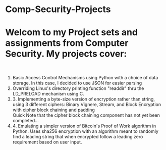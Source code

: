 # Comp-Security-Projects
<h1>Welcom to my Project sets and assignments from Computer Security. My projects cover: </h2>
<br />
<ol>
<li>Basic Access Control Mechanisms using Python with a choice of data storage. In this case, I decided to use JSON for easier parsing </li>
<li>Overriding Linux's directory printing function "readdir" thru the LD_PRELOAD mechanism using C.</li>
<li>3. Implementing a byte-size version of encryption rather than string, using 3 different ciphers: Binary Vignere, Stream, and Block Encryption with cipher block chaining and padding
  <br />Quick Note that the cipher block chaining component has not yet been completed...</li>
<li>4. Emulating a simpler version of Bitcoin's Proof of Work algorithm in Python. Uses sha256 encryption with an algorithm meant to randomly find a leading string that when encrypted follow a leading zero requirement based on user input. </li>
  
</ol>

